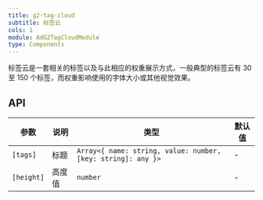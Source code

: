 ```yaml
---
title: g2-tag-cloud
subtitle: 标签云
cols: 1
module: AdG2TagCloudModule
type: Components
---
```


标签云是一套相关的标签以及与此相应的权重展示方式，一般典型的标签云有 30 至 150 个标签，而权重影响使用的字体大小或其他视觉效果。

## API

| 参数      | 说明                                      | 类型         | 默认值 |
|----------|------------------------------------------|-------------|-------|
| `[tags]` | 标题 | `Array<{ name: string, value: number, [key: string]: any }>` | - |
| `[height]` | 高度值 | `number` | - |
